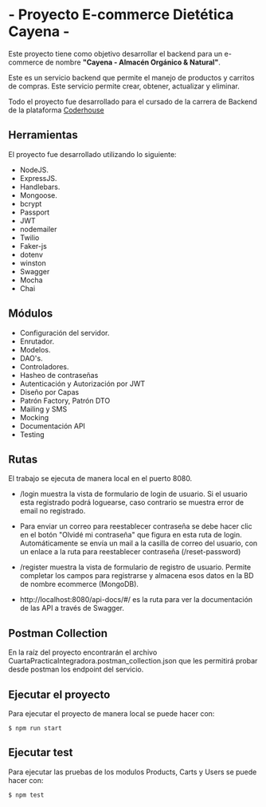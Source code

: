 # - Proyecto E-commerce Dietética Cayena - 

Este proyecto tiene como objetivo desarrollar el backend para un e-commerce de nombre **"Cayena - Almacén Orgánico & Natural"**.

Este es un servicio backend que permite el manejo de productos y carritos de compras. Este servicio permite crear, obtener, actualizar y eliminar.

Todo el proyecto fue desarrollado para el cursado de la carrera de Backend de la plataforma [Coderhouse](https://plataforma.coderhouse.com/cursos)

## Herramientas

El proyecto fue desarrollado utilizando lo siguiente:

- NodeJS.
- ExpressJS.
- Handlebars.
- Mongoose.
- bcrypt
- Passport
- JWT
- nodemailer
- Twilio
- Faker-js
- dotenv
- winston
- Swagger
- Mocha
- Chai

## Módulos

- Configuración del servidor. 
- Enrutador.
- Modelos.
- DAO's.
- Controladores.
- Hasheo de contraseñas
- Autenticación y Autorización por JWT
- Diseño por Capas
- Patrón Factory, Patrón DTO
- Mailing y SMS
- Mocking
- Documentación API
- Testing

## Rutas

El trabajo se ejecuta de manera local en el puerto 8080.
- /login muestra la vista de formulario de login de usuario. Si el usuario esta registrado podrá loguearse, caso contrario se muestra error de email no registrado.
- Para enviar un correo para reestablecer contraseña se debe hacer clic en el botón "Olvidé mi contraseña" que figura en esta ruta de login. Automáticamente se envía un mail a la casilla de correo del usuario, con un enlace a la ruta para reestablecer contraseña (/reset-password)
- /register muestra la vista de formulario de registro de usuario. Permite completar los campos para registrarse y almacena esos datos en la BD de nombre ecommerce (MongoDB).

- http://localhost:8080/api-docs/#/ es la ruta para ver la documentación de las API a través de Swagger.


## Postman Collection
En la raíz del proyecto encontrarán el archivo CuartaPracticaIntegradora.postman_collection.json que les permitirá probar desde postman los endpoint del servicio.

## Ejecutar el proyecto
Para ejecutar el proyecto de manera local se puede hacer con:

```
$ npm run start
```

## Ejecutar test
Para ejecutar las pruebas de los modulos Products, Carts y Users se puede hacer con:

```
$ npm test
```